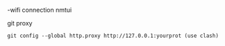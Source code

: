 



-wifi connection
nmtui

git proxy
```
git config --global http.proxy http://127.0.0.1:yourprot (use clash)
```
